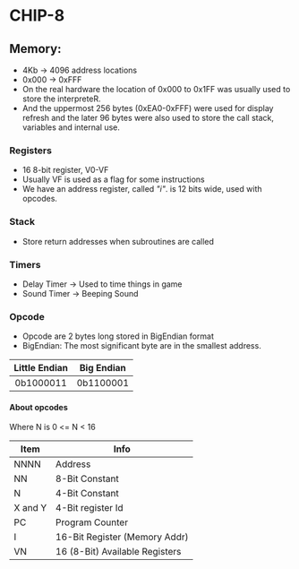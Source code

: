 # CHIP-8

## Memory:
 - 4Kb -> 4096 address locations
 - 0x000 -> 0xFFF
 - On the real hardware the location of 0x000 to 
0x1FF was usually used to store the interpreteR.
 - And the uppermost 256 bytes (0xEA0-0xFFF) were used
for display refresh and the later 96 bytes were also
used to store the call stack, variables and internal use.

### Registers
 - 16 8-bit register, V0-VF
 - Usually VF is used as a flag for some instructions
 - We have an address register, called _"i"_.
is 12 bits wide, used with opcodes.

### Stack
 - Store return addresses when subroutines are called

### Timers
- Delay Timer -> Used to time things in game
- Sound Timer -> Beeping Sound


### Opcode
 - Opcode are 2 bytes long stored in BigEndian format
 - BigEndian: The most significant byte are in the smallest
address.  

| Little Endian | Big Endian |
|:-------------:|:----------:|
|   0b1000011   | 0b1100001  |

#### About opcodes
Where N is 0 <= N < 16  

| Item    | Info                           |
|---------|--------------------------------|
| NNNN    | Address                        |
| NN      | 8-Bit Constant                 |
| N       | 4-Bit Constant                 |
| X and Y | 4-Bit register Id              |
| PC      | Program Counter                |
| I       | 16-Bit Register (Memory Addr)  |
| VN      | 16 (8-Bit) Available Registers |
